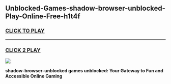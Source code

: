 
## Unblocked-Games-shadow-browser-unblocked-Play-Online-Free-h1t4f
<h3>
<a href="https://premium76.site?title=shadow-browser-unblocked&ref=26A">CLICK TO PLAY</a></h3>
<hr>

<h3>
<a href="https://premium76.site?title=shadow-browser-unblocked&ref=26A">CLICK 2 PLAY</a>
  
</h3>

<a href="https://premium76.site?title=shadow-browser-unblocked&ref=26A"><img src="https://clearcache.store/games.png"></a>


**shadow-browser-unblocked games unblocked: Your Gateway to Fun and Accessible Online Gaming**
